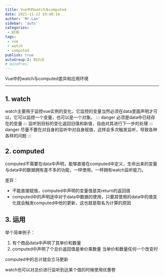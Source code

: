 ```yaml
---
title: Vue中的watch与computed
date: 2021-11-22 19:40:14
author: 'Mr.Lan'
sidebar: 'auto'
categories: 
 - 前端
tags: 
 - vue
 - watch
 - computed
publish: true
autoGroup-2: 知识点
# autoPrev:
---
```

Vue中的watch与computed差异和应用环境
<!-- more -->
***

## **1. watch**
watch主要用于监控vue实例的变化，它监控的变量当然必须在data里面声明才可以，它可以监控一个变量，也可以是一个对象。
::: danger
必须是data中已经存在的变量
:::
监听到目标的变化返回旧值和新值，自由对其进行下一步的处理
::: danger
尽量不要在对自身的监听中对自身赋值，这样会多次触发监听，导致各种各样的问题
:::

## **2. computed**
computed不需要在data中声明，能够直接在computed中定义，生命出来的变量与data中的数据拥有差不多的功能，一样使用，一样拥有watch监听能力。

差异：
- 不能直接赋值，computed中声明的变量值是其return的返回值
- computed中的声明途中对于data中数据的使用，只要其使用的data中的值变化就会触发computed中他的更新，这也就是取名为计算的原因

## 3. 运用
举个简单例子：
1. 有个商品data中声明了其单价和数量
2. computed中声明了个总价返回值是单价乘数量
当单价和数量任何一个改变时

computed中的总计就会立马更新

watch也可以对总价进行监听到达某个值的时候使用优惠卷